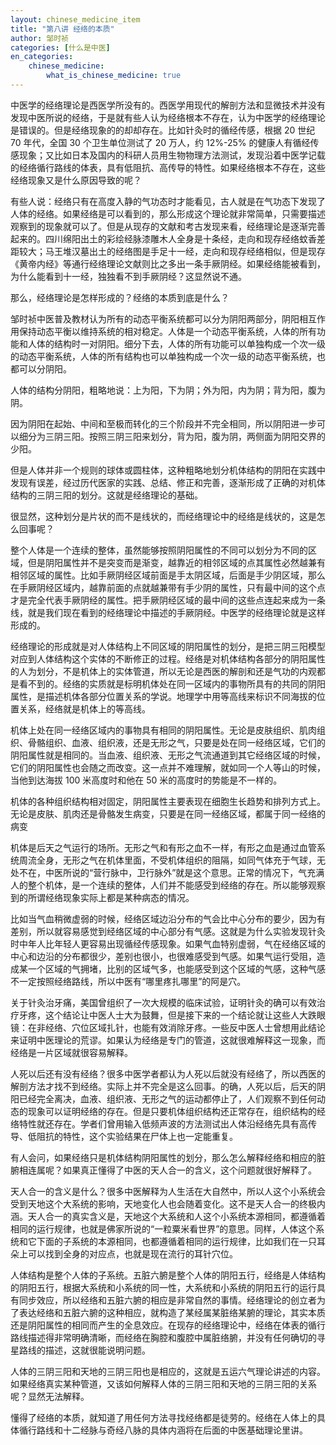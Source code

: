 ```yaml
---
layout: chinese_medicine_item
title: "第八讲 经络的本质"
author: 邹时祯
categories: [什么是中医]
en_categories:
    chinese_medicine:
        what_is_chinese_medicine: true
---
```



  <p>中医学的经络理论是西医学所没有的。西医学用现代的解剖方法和显微技术并没有发现中医所说的经络，于是就有些人认为经络根本不存在，认为中医学的经络理论是错误的。但是经络现象的的却却存在。比如针灸时的循经传感，根据 20 世纪 70 年代，全国 30 个卫生单位测试了 20 万人，约 12%-25% 的健康人有循经传感现象；又比如日本及国内的科研人员用生物物理方法测试，发现沿着中医学记载的经络循行路线的体表，具有低阻抗、高传导的特性。如果经络根本不存在，这些经络现象又是什么原因导致的呢？</p>
  <p>有些人说：经络只有在高度入静的气功态时才能看见，古人就是在气功态下发现了人体的经络。如果经络是可以看到的，那么形成这个理论就非常简单，只需要描述观察到的现象就可以了。但是从现存的文献和考古发现来看，经络理论是逐渐完善起来的。四川绵阳出土的彩绘经脉漆雕木人全身是十条经，走向和现存经络蚊香差距较大；马王堆汉墓出土的经络图是手足十一经，走向和现存经络相似，但是现存《黄帝内经》等通行经络理论文献则比之多出一条手厥阴经。如果经络能被看到，为什么能看到十一经，独独看不到手厥阴经？这显然说不通。</p>
  <p>那么，经络理论是怎样形成的？经络的本质到底是什么？</p>
  <p>邹时祯中医普及教材认为所有的动态平衡系统都可以分为阴阳两部分，阴阳相互作用保持动态平衡以维持系统的相对稳定。人体是一个动态平衡系统，人体的所有功能和人体的结构时一对阴阳。细分下去，人体的所有功能可以单独构成一个次一级的动态平衡系统，人体的所有结构也可以单独构成一个次一级的动态平衡系统，也都可以分阴阳。</p>
  <p>人体的结构分阴阳，粗略地说：上为阳，下为阴；外为阳，内为阴；背为阳，腹为阴。</p>
  <p>因为阴阳在起始、中间和至极而转化的三个阶段并不完全相同，所以阴阳进一步可以细分为三阴三阳。按照三阴三阳来划分，背为阳，腹为阴，两侧面为阴阳交界的少阳。</p>
  <p>但是人体并非一个规则的球体或圆柱体，这种粗略地划分机体结构的阴阳在实践中发现有误差，经过历代医家的实践、总结、修正和完善，逐渐形成了正确的对机体结构的三阴三阳的划分。这就是经络理论的基础。</p>
  <p>很显然，这种划分是片状的而不是线状的，而经络理论中的经络是线状的，这是怎么回事呢？</p>
  <p>整个人体是一个连续的整体，虽然能够按照阴阳属性的不同可以划分为不同的区域，但是阴阳属性并不是突变而是渐变，越靠近的相邻区域的点其属性必然越兼有相邻区域的属性。比如手厥阴经区域前面是手太阴区域，后面是手少阴区域，那么在手厥阴经区域内，越靠前面的点就越兼带有手少阴的属性，只有最中间的这个点才是完全代表手厥阴经的属性。把手厥阴经区域的最中间的这些点连起来成为一条线，就是我们现在看到的经络理论中描述的手厥阴经。中医学的经络理论就是这样形成的。</p>
  <p>经络理论的形成就是对人体结构上不同区域的阴阳属性的划分，是把三阴三阳模型对应到人体结构这个实体的不断修正的过程。经络是对机体结构各部分的阴阳属性的人为划分，不是机体上的实体管道，所以无论是西医的解剖和还是气功的内观都是看不到的。经络的实质就是标明机体处在同一区域内的事物所具有的共同的阴阳属性，是描述机体各部分位置关系的学说。地理学中用等高线来标识不同海拔的位置关系，经络就是机体上的等高线。</p>
  <p>机体上处在同一经络区域内的事物具有相同的阴阳属性。无论是皮肤组织、肌肉组织、骨骼组织、血液、组织液，还是无形之气，只要是处在同一经络区域，它们的阴阳属性就是相同的。当血液、组织液、无形之气流通道到其它经络区域的时候，它们的阴阳属性也会随之而改变。这一点并不难理解，就如同一个人等山的时候，当他到达海拔 100 米高度时和他在 50 米的高度时的势能是不一样的。</p>
  <p>机体的各种组织结构相对固定，阴阳属性主要表现在细胞生长趋势和排列方式上。无论是皮肤、肌肉还是骨骼发生病变，只要是在同一经络区域，都属于同一经络的病变</p>
  <p>机体是后天之气运行的场所。无形之气和有形之血不一样，有形之血是通过血管系统周流全身，无形之气在机体里面，不受机体组织的阻隔，如同气体充于气球，无处不在，中医所说的“营行脉中，卫行脉外”就是这个意思。正常的情况下，气充满人的整个机体，是一个连续的整体，人们并不能感受到经络的存在。所以能够观察到的所谓经络现象实际上都是某种病态的情况。</p>
  <p>比如当气血稍微虚弱的时候，经络区域边沿分布的气会比中心分布的要少，因为有差别，所以就容易感觉到经络区域的中心部分有气感。这就是为什么实验发现针灸时中年人比年轻人更容易出现循经传感现象。如果气血特别虚弱，气在经络区域的中心和边沿的分布都很少，差别也很小，也很难感受到气感。如果气运行受阻，造成某一个区域的气拥堵，比别的区域气多，也能感受到这个区域的气感，这种气感不一定按照经络路线，所以中医有“哪里疼扎哪里”的阿是穴。</p>
  <p>关于针灸治牙痛，美国曾组织了一次大规模的临床试验，证明针灸的确可以有效治疗牙疼，这个结论让中医人士大为鼓舞，但是接下来的一个结论就让这些人大跌眼镜：在非经络、穴位区域扎针，也能有效消除牙疼。一些反中医人士曾想用此结论来证明中医理论的荒谬。如果认为经络是专门的管道，这就很难解释这一现象，而经络是一片区域就很容易解释。</p>
  <p>人死以后还有没有经络？很多中医学者都认为人死以后就没有经络了，所以西医的解剖方法才找不到经络。实际上并不完全是这么回事。的确，人死以后，后天的阴阳已经完全离决，血液、组织液、无形之气的运动都停止了，人们观察不到任何动态的现象可以证明经络的存在。但是只要机体组织结构还正常存在，组织结构的经络特性就还存在。学者们曾用输入低频声波的方法测试出人体沿经络先具有高传导、低阻抗的特性，这个实验结果在尸体上也一定能重复。</p>
  <p>有人会问，如果经络只是机体结构阴阳属性的划分，那么怎么解释经络和相应的脏腑相连属呢？如果真正懂得了中医的天人合一的含义，这个问题就很好解释了。</p>
  <p>天人合一的含义是什么？很多中医解释为人生活在大自然中，所以人这个小系统会受到天地这个大系统的影响，天地变化人也会随着变化。这不是天人合一的终极内涵。天人合一的真实含义是，天地这个大系统和人这个小系统本源相同，都遵循着相同的运行规律，也就是佛家所说的“一粒粟米看世界”的意思。同样，人体这个系统和它下面的子系统的本源相同，也都遵循着相同的运行规律，比如我们在一只耳朵上可以找到全身的对应点，也就是现在流行的耳针穴位。</p>
  <p>人体结构是整个人体的子系统。五脏六腑是整个人体的阴阳五行，经络是人体结构的阴阳五行，根据大系统和小系统的同一性，大系统和小系统的阴阳五行的运行具有同步效应，所以经络和五脏六腑的相应是非常自然的事情。经络理论的创立者为了表达经络和五脏六腑的这种相应，就构造了某经属某脏络某腑的理论，其实本质还是阴阳属性的相同而产生的全息效应。在现存的经络理论中，经络在体表的循行路线描述得非常明确清晰，而经络在胸腔和腹腔中属脏络腑，并没有任何确切的寻星路线的描述，这就很能说明问题。</p>
  <p>人体的三阴三阳和天地的三阴三阳也是相应的，这就是五运六气理论讲述的内容。如果经络真实某种管道，又该如何解释人体的三阴三阳和天地的三阴三阳的关系呢？显然无法解释。</p>
  <p>懂得了经络的本质，就知道了用任何方法寻找经络都是徒劳的。经络在人体上的具体循行路线和十二经脉与奇经八脉的具体内涵将在后面的中医基础理论里讲。</p>
